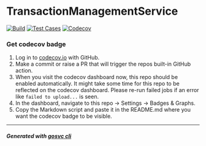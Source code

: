 # TransactionManagementService

[![Build](https://github.com/vatsal278/TransactionManagementService/actions/workflows/build.yml/badge.svg)](https://github.com/vatsal278/TransactionManagementService/actions/workflows/build.yml) [![Test Cases](https://github.com/vatsal278/TransactionManagementService/actions/workflows/test.yml/badge.svg)](https://github.com/vatsal278/TransactionManagementService/actions/workflows/test.yml) [![Codecov](https://codecov.io/gh/vatsal278/TransactionManagementService/branch/main/graph/badge.svg)](https://codecov.io/gh/vatsal278/TransactionManagementService)

### Get codecov badge
1. Log in to [codecov.io](https://app.codecov.io/login/gh?utm_department=marketing&utm_source=direct) with GitHub.
2. Make a commit or raise a PR that will trigger the repos built-in GitHub action.
3. When you visit the codecov dashboard now, this repo should be enabled automatically. It might take some time for this repo to be reflected on the codecov dashboard.
Please re-run failed jobs  if an error like `failed to upload...` is seen.
4. In the dashboard, navigate to this repo -> Settings -> Badges & Graphs.
5. Copy the Markdown script and paste it in the README.md where you want the codecov badge to be visible.

___
##### Generated with [gosvc cli](https://github.com/PereRohit/gosvc)